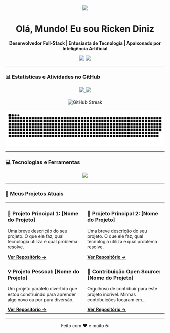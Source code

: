 <div align="center">
  <a href="https://github.com/ricken-diniz">
    <img src="https://media.giphy.com/media/M9gbBd9nbDrOTu1Mqx/giphy.gif" width="100" />
  </a>
  <h1>Olá, Mundo! Eu sou Ricken Diniz</h1>
  <p>
    <strong>Desenvolvedor Full-Stack | Entusiasta de Tecnologia | Apaixonado por Inteligência Artificial</strong>
  </p>
  <p>
    <a href="mailto:dinizrickenn@gmail.com"><img src="https://img.shields.io/badge/Email-D14836?style=for-the-badge&logo=gmail&logoColor=white" /></a>
    <a href="https://www.linkedin.com/in/ricken-diniz/"><img src="https://img.shields.io/badge/LinkedIn-0077B5?style=for-the-badge&logo=linkedin&logoColor=white" /></a>
<!--     <a href="https://SEU-SITE.com/"><img src="https://img.shields.io/badge/Website-4B0082?style=for-the-badge&logo=About.me&logoColor=white" /></a> -->
  </p>
</div>

---

### 📊 Estatísticas e Atividades no GitHub

<div align="center">
  <a href="https://github.com/ricken-diniz">
    <img height="180em" src="https://github-readme-stats.vercel.app/api?username=ricken-diniz&show_icons=true&theme=dracula&include_all_commits=true&count_private=true"/>
    <img height="180em" src="https://github-readme-stats.vercel.app/api/top-langs/?username=ricken-diniz&layout=compact&langs_count=7&theme=dracula"/>
  </a>
</div>
<div align="center" style="margin-top: 20px;">
  <img src="https://github-readme-streak-stats.herokuapp.com/?user=ricken-diniz&theme=dark&date_format=M%20j%5B%2C%20Y%5D" alt="GitHub Streak" />
</div>
<div align="center" style="margin-top: 20px;">
  <img src="https://raw.githubusercontent.com/platane/platane/output/github-contribution-grid-snake.svg" alt="snake">
</div>

---

### 💻 Tecnologias e Ferramentas

<p align="center">
  <a href="https://skillicons.dev">
    <img src="https://skillicons.dev/icons?i=tensorflow,django,mysql,js,react,nodejs,python,java,docker,git&perline=5" />
  </a>
</p>

---

### 🌱 Meus Projetos Atuais

<table width="100%">
  <tr>
    <td width="50%" valign="top">
      <h3>🚀 Projeto Principal 1: [Nome do Projeto]</h3>
      <p>Uma breve descrição do seu projeto. O que ele faz, qual tecnologia utiliza e qual problema resolve.</p>
      <a href="LINK-PARA-O-PROJETO-1"><strong>Ver Repositório &rarr;</strong></a>
    </td>
    <td width="50%" valign="top">
      <h3>🔧 Projeto Principal 2: [Nome do Projeto]</h3>
      <p>Uma breve descrição do seu projeto. O que ele faz, qual tecnologia utiliza e qual problema resolve.</p>
      <a href="LINK-PARA-O-PROJETO-2"><strong>Ver Repositório &rarr;</strong></a>
    </td>
  </tr>
  <tr>
    <td width="50%" valign="top">
      <h3>💡 Projeto Pessoal: [Nome do Projeto]</h3>
      <p>Um projeto paralelo divertido que estou construindo para aprender algo novo ou por pura diversão.</p>
      <a href="LINK-PARA-O-PROJETO-3"><strong>Ver Repositório &rarr;</strong></a>
    </td>
    <td width="50%" valign="top">
      <h3>🤝 Contribuição Open Source: [Nome do Projeto]</h3>
      <p>Orgulhoso de contribuir para este projeto incrível. Minhas contribuições focaram em...</p>
      <a href="LINK-PARA-O-PROJETO-4"><strong>Ver Repositório &rarr;</strong></a>
    </td>
  </tr>
</table>

---

<div align="center">
  <p>Feito com ❤️ e muito ☕</p>
</div>
